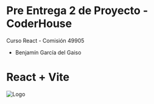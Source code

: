 # Pre Entrega 2 de Proyecto - CoderHouse

Curso React - Comisión 49905
- Benjamín García del Gaiso

# React + Vite


![Logo](https://upload.wikimedia.org/wikipedia/commons/7/75/Logo_blackbg.png)